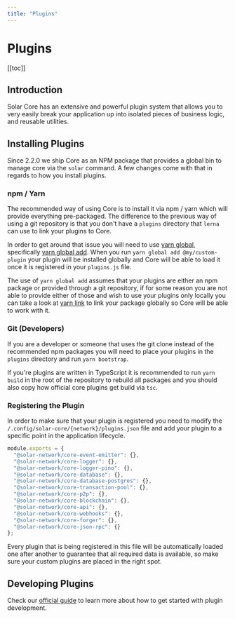 ```yaml
---
title: "Plugins"
---
```


# Plugins

[[toc]]

## Introduction

Solar Core has an extensive and powerful plugin system that allows you to very easily break your application up into isolated pieces of business logic, and reusable utilities.

## Installing Plugins

Since 2.2.0 we ship Core as an NPM package that provides a global bin to manage core via the `solar` command. A few changes come with that in regards to how you install plugins.

### npm / Yarn

The recommended way of using Core is to install it via npm / yarn which will provide everything pre-packaged. The difference to the previous way of using a git repository is that you don't have a `plugins` directory that `lerna` can use to link your plugins to Core.

In order to get around that issue you will need to use [yarn global](https://yarnpkg.com/lang/en/docs/cli/global/#toc-yarn-global), specifically [yarn global add](https://yarnpkg.com/en/docs/cli/add). When you run `yarn global add @my/custom-plugin` your plugin will be installed globally and Core will be able to load it once it is registered in your `plugins.js` file.

The use of `yarn global add` assumes that your plugins are either an npm package or provided through a git repository, if for some reason you are not able to provide either of those and wish to use your plugins only locally you can take a look at [yarn link](https://yarnpkg.com/lang/en/docs/cli/link/) to link your package globally so Core will be able to work with it.

### Git (Developers)

If you are a developer or someone that uses the git clone instead of the recommended npm packages you will need to place your plugins in the `plugins` directory and run `yarn bootstrap`.

If you're plugins are written in TypeScript it is recommended to run `yarn build` in the root of the repository to rebuild all packages and you should also copy how official core plugins get build via `tsc`.

### Registering the Plugin

In order to make sure that your plugin is registered you need to modify the `/.config/solar-core/{network}/plugins.json` file and add your plugin to a specific point in the application lifecycle.

```js
module.exports = {
  "@solar-network/core-event-emitter": {},
  "@solar-network/core-logger": {},
  "@solar-network/core-logger-pino": {},
  "@solar-network/core-database": {},
  "@solar-network/core-database-postgres": {},
  "@solar-network/core-transaction-pool": {},
  "@solar-network/core-p2p": {},
  "@solar-network/core-blockchain": {},
  "@solar-network/core-api": {},
  "@solar-network/core-webhooks": {},
  "@solar-network/core-forger": {},
  "@solar-network/core-json-rpc": {}
};
```

Every plugin that is being registered in this file will be automatically loaded one after another to guarantee that all required data is available, so make sure your custom plugins are placed in the right spot.

## Developing Plugins

Check our [official guide](/tutorials/core/plugins/how-to-write-a-core-plugin.html) to learn more about how to get started with plugin development.
